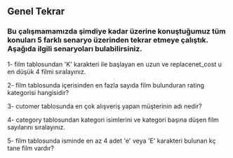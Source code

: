 ## Genel Tekrar


### Bu çalışmamamızda şimdiye kadar üzerine konuştuğumuz tüm konuları 5 farklı senaryo üzerinden tekrar etmeye çalıştık. Aşağıda ilgili senaryoları bulabilirsiniz.


1- film tablosundan 'K' karakteri ile başlayan en uzun ve replacenet_cost u en düşük 4 filmi sıralayınız.

2- film tablosunda içerisinden en fazla sayıda film bulunduran rating kategorisi hangisidir?

3- cutomer tablosunda en çok alışveriş yapan müşterinin adı nedir?

4- category tablosundan kategori isimlerini ve kategori başına düşen film sayılarını sıralayınız.

5- film tablosunda isminde en az 4 adet 'e' veya 'E' karakteri bulunan kç tane film vardır?
